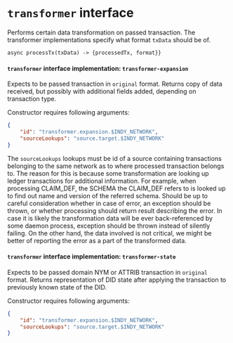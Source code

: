 # `transformer` interface
Performs certain data transformation on passed transaction. The transformer implementations specify what format
`txData` should be of.
```
async processTx(txData) -> {processedTx, format}}
```

#### `transformer` interface implementation: `transformer-expansion`
Expects to be passed transaction in `original` format. Returns copy of data received, but possibly with additional
fields added, depending on transaction type. 

Constructor requires following arguments:
```json
{
    "id": "transformer.expansion.$INDY_NETWORK",
    "sourceLookups": "source.target.$INDY_NETWORK"
}
```
The `sourceLookups` lookups must be id of a source containing transactions belonging to the same network as 
to where processed transaction belongs to. The reason for this is because some transformation are looking up
ledger transactions for additional information. For example, when processing CLAIM_DEF, the SCHEMA the CLAIM_DEF
refers to is looked up to find out name and version of the referred schema.
Should be up to careful consideration whether in case of error, an exception should be thrown, or whether 
processing should return result describing the error. In case it is likely the transformation data will 
be ever back-referenced by some daemon process, exception should be thrown instead of silently failing.
On the other hand, the data involved is not critical, we might be better of reporting the error as a part of 
the transformed data.


#### `transformer` interface implementation: `transformer-state`
Expects to be passed domain NYM or ATTRIB transaction in `original` format. Returns representation of DID state
after applying the transaction to previously known state of the DID. 

Constructor requires following arguments:
```json
{
    "id": "transformer.expansion.$INDY_NETWORK",
    "sourceLookups": "source.target.$INDY_NETWORK"
}
```
